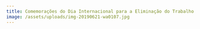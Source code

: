 ```yaml
---
title: Comemorações do Dia Internacional para a Eliminação do Trabalho Infantil
image: /assets/uploads/img-20190621-wa0107.jpg
---
```


